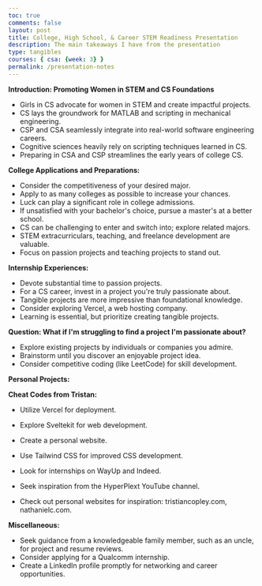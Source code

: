 ```yaml
---
toc: true
comments: false
layout: post
title: College, High School, & Career STEM Readiness Presentation
description: The main takeaways I have from the presentation
type: tangibles
courses: { csa: {week: 3} }
permalink: /presentation-notes
---
```


**Introduction: Promoting Women in STEM and CS Foundations**

- Girls in CS advocate for women in STEM and create impactful projects.
- CS lays the groundwork for MATLAB and scripting in mechanical engineering.
- CSP and CSA seamlessly integrate into real-world software engineering careers.
- Cognitive sciences heavily rely on scripting techniques learned in CS.
- Preparing in CSA and CSP streamlines the early years of college CS.

**College Applications and Preparations:**

- Consider the competitiveness of your desired major.
- Apply to as many colleges as possible to increase your chances.
- Luck can play a significant role in college admissions.
- If unsatisfied with your bachelor's choice, pursue a master's at a better school.
- CS can be challenging to enter and switch into; explore related majors.
- STEM extracurriculars, teaching, and freelance development are valuable.
- Focus on passion projects and teaching projects to stand out.

**Internship Experiences:**

- Devote substantial time to passion projects.
- For a CS career, invest in a project you're truly passionate about.
- Tangible projects are more impressive than foundational knowledge.
- Consider exploring Vercel, a web hosting company.
- Learning is essential, but prioritize creating tangible projects.
  
**Question: What if I'm struggling to find a project I'm passionate about?**

- Explore existing projects by individuals or companies you admire.
- Brainstorm until you discover an enjoyable project idea.
- Consider competitive coding (like LeetCode) for skill development.

**Personal Projects:**

**Cheat Codes from Tristan:**

- Utilize Vercel for deployment.
- Explore Sveltekit for web development.
- Create a personal website.
- Use Tailwind CSS for improved CSS development.
- Look for internships on WayUp and Indeed.

- Seek inspiration from the HyperPlext YouTube channel.
- Check out personal websites for inspiration: tristiancopley.com, nathanielc.com.

**Miscellaneous:**

- Seek guidance from a knowledgeable family member, such as an uncle, for project and resume reviews.
- Consider applying for a Qualcomm internship.
- Create a LinkedIn profile promptly for networking and career opportunities.